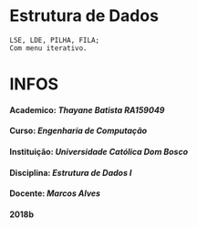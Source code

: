 # Estrutura de Dados
    LSE, LDE, PILHA, FILA;
    Com menu iterativo.

# **INFOS**    
#### Academico: _Thayane Batista RA159049_
#### Curso: _Engenharia de Computação_
#### Instituição: _Universidade Católica Dom Bosco_
#### Disciplina: _Estrutura de Dados I_
#### Docente: _Marcos Alves_
#### 2018b